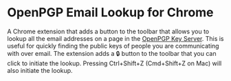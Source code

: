 # OpenPGP Email Lookup for Chrome

A Chrome extension that adds a button to the toolbar that allows you to lookup all the email addresses on a page in the [OpenPGP Key Server](https://keys.openpgp.org/). This is useful for quickly finding the public keys of people you are communicating with over email. The extension adds a 🔒 button to the toolbar that you can click to initiate the lookup. Pressing Ctrl+Shift+Z (Cmd+Shift+Z on Mac) will also initiate the lookup.